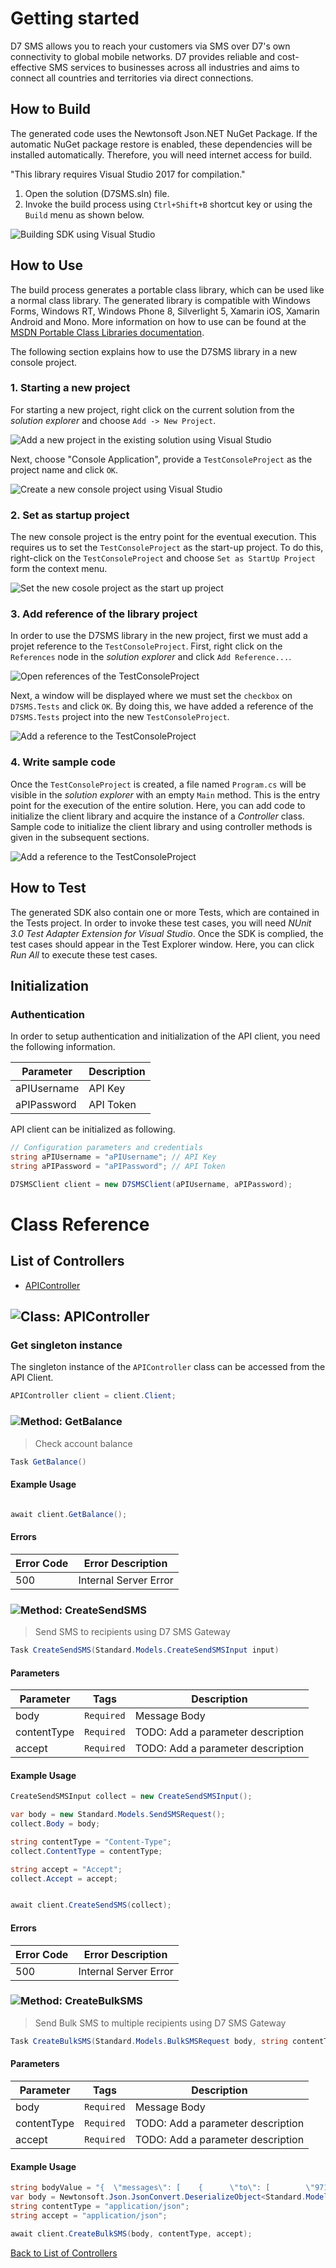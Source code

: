 # Getting started

D7 SMS allows you to reach your customers via SMS over D7's own connectivity to global mobile networks. D7 provides reliable and cost-effective SMS services to businesses across all industries and aims to connect all countries and territories via direct connections.

## How to Build

The generated code uses the Newtonsoft Json.NET NuGet Package. If the automatic NuGet package restore
is enabled, these dependencies will be installed automatically. Therefore,
you will need internet access for build.

"This library requires Visual Studio 2017 for compilation."
1. Open the solution (D7SMS.sln) file.
2. Invoke the build process using `Ctrl+Shift+B` shortcut key or using the `Build` menu as shown below.

![Building SDK using Visual Studio](https://github.com/d7networks/D7SMS-SDKs/blob/master/D7SMS-DotNet/images/cs_1.svg)

## How to Use

The build process generates a portable class library, which can be used like a normal class library. The generated library is compatible with Windows Forms, Windows RT, Windows Phone 8,
Silverlight 5, Xamarin iOS, Xamarin Android and Mono. More information on how to use can be found at the [MSDN Portable Class Libraries documentation](http://msdn.microsoft.com/en-us/library/vstudio/gg597391%28v=vs.100%29.aspx).

The following section explains how to use the D7SMS library in a new console project.

### 1. Starting a new project

For starting a new project, right click on the current solution from the *solution explorer* and choose  ``` Add -> New Project ```.

![Add a new project in the existing solution using Visual Studio](https://github.com/d7networks/D7SMS-SDKs/blob/master/D7SMS-DotNet/images/cs_2.svg)

Next, choose "Console Application", provide a ``` TestConsoleProject ``` as the project name and click ``` OK ```.

![Create a new console project using Visual Studio](https://github.com/d7networks/D7SMS-SDKs/blob/master/D7SMS-DotNet/images/cs_3.svg)

### 2. Set as startup project

The new console project is the entry point for the eventual execution. This requires us to set the ``` TestConsoleProject ``` as the start-up project. To do this, right-click on the  ``` TestConsoleProject ``` and choose  ``` Set as StartUp Project ``` form the context menu.

![Set the new cosole project as the start up project](https://github.com/d7networks/D7SMS-SDKs/blob/master/D7SMS-DotNet/images/cs_4.svg)

### 3. Add reference of the library project

In order to use the D7SMS library in the new project, first we must add a projet reference to the ``` TestConsoleProject ```. First, right click on the ``` References ``` node in the *solution explorer* and click ``` Add Reference... ```.

![Open references of the TestConsoleProject](https://github.com/d7networks/D7SMS-SDKs/blob/master/D7SMS-DotNet/images/cs_5.svg)

Next, a window will be displayed where we must set the ``` checkbox ``` on ``` D7SMS.Tests ``` and click ``` OK ```. By doing this, we have added a reference of the ```D7SMS.Tests``` project into the new ``` TestConsoleProject ```.

![Add a reference to the TestConsoleProject](https://github.com/d7networks/D7SMS-SDKs/blob/master/D7SMS-DotNet/images/cs_6.svg)

### 4. Write sample code

Once the ``` TestConsoleProject ``` is created, a file named ``` Program.cs ``` will be visible in the *solution explorer* with an empty ``` Main ``` method. This is the entry point for the execution of the entire solution.
Here, you can add code to initialize the client library and acquire the instance of a *Controller* class. Sample code to initialize the client library and using controller methods is given in the subsequent sections.

![Add a reference to the TestConsoleProject](https://github.com/d7networks/D7SMS-SDKs/blob/master/D7SMS-DotNet/images/cs_7.svg)

## How to Test

The generated SDK also contain one or more Tests, which are contained in the Tests project.
In order to invoke these test cases, you will need *NUnit 3.0 Test Adapter Extension for Visual Studio*.
Once the SDK is complied, the test cases should appear in the Test Explorer window.
Here, you can click *Run All* to execute these test cases.

## Initialization

### Authentication
In order to setup authentication and initialization of the API client, you need the following information.

| Parameter | Description |
|-----------|-------------|
| aPIUsername | API Key |
| aPIPassword | API Token |



API client can be initialized as following.

```csharp
// Configuration parameters and credentials
string aPIUsername = "aPIUsername"; // API Key
string aPIPassword = "aPIPassword"; // API Token

D7SMSClient client = new D7SMSClient(aPIUsername, aPIPassword);
```



# Class Reference

## <a name="list_of_controllers"></a>List of Controllers

* [APIController](#api_controller)

## <a name="api_controller"></a>![Class: ](https://github.com/d7networks/D7SMS-SDKs/blob/master/D7SMS-DotNet/images/class.png "D7SMS.Tests.Controllers.APIController") APIController

### Get singleton instance

The singleton instance of the ``` APIController ``` class can be accessed from the API Client.

```csharp
APIController client = client.Client;
```

### <a name="get_balance"></a>![Method: ](https://github.com/d7networks/D7SMS-SDKs/blob/master/D7SMS-DotNet/images/method.png "D7SMS.Tests.Controllers.APIController.GetBalance") GetBalance

> Check account balance


```csharp
Task GetBalance()
```

#### Example Usage

```csharp

await client.GetBalance();

```

#### Errors

| Error Code | Error Description |
|------------|-------------------|
| 500 | Internal Server Error |


### <a name="create_send_sms"></a>![Method: ](https://github.com/d7networks/D7SMS-SDKs/blob/master/D7SMS-DotNet/images/method.png "D7SMS.Tests.Controllers.APIController.CreateSendSMS") CreateSendSMS

> Send SMS  to recipients using D7 SMS Gateway


```csharp
Task CreateSendSMS(Standard.Models.CreateSendSMSInput input)
```

#### Parameters

| Parameter | Tags | Description |
|-----------|------|-------------|
| body |  ``` Required ```  | Message Body |
| contentType |  ``` Required ```  | TODO: Add a parameter description |
| accept |  ``` Required ```  | TODO: Add a parameter description |


#### Example Usage

```csharp
CreateSendSMSInput collect = new CreateSendSMSInput();

var body = new Standard.Models.SendSMSRequest();
collect.Body = body;

string contentType = "Content-Type";
collect.ContentType = contentType;

string accept = "Accept";
collect.Accept = accept;


await client.CreateSendSMS(collect);

```

#### Errors

| Error Code | Error Description |
|------------|-------------------|
| 500 | Internal Server Error |


### <a name="create_bulk_sms"></a>![Method: ](https://github.com/d7networks/D7SMS-SDKs/blob/master/D7SMS-DotNet/images/method.png "D7SMS.Tests.Controllers.APIController.CreateBulkSMS") CreateBulkSMS

> Send Bulk SMS  to multiple recipients using D7 SMS Gateway


```csharp
Task CreateBulkSMS(Standard.Models.BulkSMSRequest body, string contentType, string accept)
```

#### Parameters

| Parameter | Tags | Description |
|-----------|------|-------------|
| body |  ``` Required ```  | Message Body |
| contentType |  ``` Required ```  | TODO: Add a parameter description |
| accept |  ``` Required ```  | TODO: Add a parameter description |


#### Example Usage

```csharp
string bodyValue = "{  \"messages\": [    {      \"to\": [        \"971562316353\",        \"971562316354\",        \"971562316355\"      ],      \"content\": \"Same content goes to three numbers\",      \"from\": \"SignSMS\"    }  ]}";
var body = Newtonsoft.Json.JsonConvert.DeserializeObject<Standard.Models.BulkSMSRequest>(bodyValue);
string contentType = "application/json";
string accept = "application/json";

await client.CreateBulkSMS(body, contentType, accept);

```


[Back to List of Controllers](#list_of_controllers)



